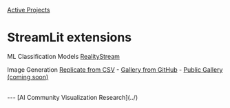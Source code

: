 [Active Projects](/io/) 

# StreamLit extensions

ML Classification Models
[RealityStream](/RealityStream)

Image Generation
[Replicate from CSV](/Replicate) - [Gallery from GitHub](/Replicate/gallery/model-earth-image-gallery/) - [Public Gallery (coming soon)](/Replicate/gallery/model-earth-image-gallery/image-gallery/public/)

<br>
---
[AI Community Visualization Research](../)

<!--
## AI Images Generated from Replicate API

We'll be using Streamlit python to generate and save images based on our NAICS industry descriptions and EPA impact indicators.

[generateimages.streamlit.app](https://generateimages.streamlit.app)

[More Streamlit apps](https://streamlit.io/gallery)

## NAICS Data

[NAICS Lookup](https://model.earth/data-pipeline/timelines/tabulator/)

[Annual NAICS data for US counties](https://github.com/ModelEarth/community-data/tree/master/industries/naics/US/counties)
-->
